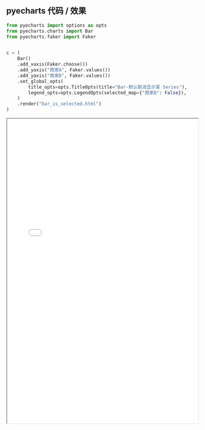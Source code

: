 
## pyecharts 代码 / 效果

```python
from pyecharts import options as opts
from pyecharts.charts import Bar
from pyecharts.faker import Faker


c = (
    Bar()
    .add_xaxis(Faker.choose())
    .add_yaxis("商家A", Faker.values())
    .add_yaxis("商家B", Faker.values())
    .set_global_opts(
        title_opts=opts.TitleOpts(title="Bar-默认取消显示某 Series"),
        legend_opts=opts.LegendOpts(selected_map={"商家B": False}),
    )
    .render("bar_is_selected.html")
)

```

<iframe width="100%" height="800px" src="Bar/bar_is_selected.html"></iframe>
